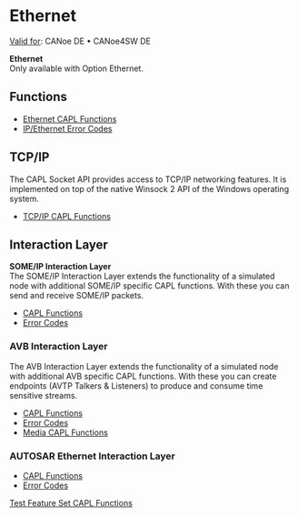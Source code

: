 
# Ethernet

[Valid for](../../Shared/FeatureAvailability.md): CANoe DE • CANoe4SW DE

**Ethernet**  
Only available with Option Ethernet.

## Functions

- [Ethernet CAPL Functions](CAPLfunctionsIPOverview.md)
- [IP/Ethernet Error Codes](CAPLfunctionsIPErrorCodes.md)

## TCP/IP

The CAPL Socket API provides access to TCP/IP networking features. It is implemented on top of the native Winsock 2 API of the Windows operating system.

- [TCP/IP CAPL Functions](../TCPIPAPI/CAPLfunctionsTCPIPOverview.md)

## Interaction Layer

**SOME/IP Interaction Layer**  
The SOME/IP Interaction Layer extends the functionality of a simulated node with additional SOME/IP specific CAPL functions. With these you can send and receive SOME/IP packets.

- [CAPL Functions](SOMEIPIL/CAPLfunctionsSomeIPILOverview.md)
- [Error Codes](CAPLfunctionsSOMEIPILErrorCodes.md)

### AVB Interaction Layer

The AVB Interaction Layer extends the functionality of a simulated node with additional AVB specific CAPL functions. With these you can create endpoints (AVTP Talkers & Listeners) to produce and consume time sensitive streams.

- [CAPL Functions](AVBIL/CAPLfunctionsAVBILOverview.md)
- [Error Codes](AVBIL/CAPLfunctionsAVBILErrorCode.md)
- [Media CAPL Functions](../Media/CAPLfunctionsMediaOverview.md)

### AUTOSAR Ethernet Interaction Layer

- [CAPL Functions](AUTOSARethIL/CAPLfunctionsAREthILOverview.md)
- [Error Codes](AUTOSARethIL/CAPLfunctionsAREthILErrorCodes.md)

[Test Feature Set CAPL Functions](../Test/CAPLfunctionsTFSOverview.md)
